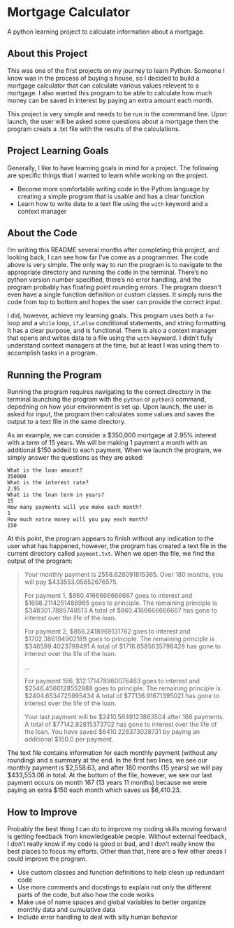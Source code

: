 # Mortgage Calculator
A python learning project to calculate information about a mortgage.

## About this Project

This was one of the first projects on my journey to learn Python. Someone I know was in the process of buying a house, so I decided to build a mortgage calculator that can calculate various values relevent to a mortgage. I also wanted this program to be able to calculate how much money can be saved in interest by paying an extra amount each month. 

This project is very simple and needs to be run in the commmand line. Upon launch, the user will be asked some questions about a mortgage then the program creats a .txt file with the results of the calculations.

## Project Learning Goals

Generally, I like to have learning goals in mind for a project. The following are specific things that I wanted to learn while working on the project.

- Become more comfortable writing code in the Python language by creating a simple program that is usable and has a clear function
- Learn how to write data to a text file using the `with` keyword and a context manager

## About the Code

I’m writing this README several months after completing this project, and looking back, I can see how far I’ve come as a programmer. The code above is very simple. The only way to run the program is to navigate to the appropriate directory and running the code in the terminal. There’s no python version number specified, there’s no error handling, and the program probably has floating point rounding errors. The program doesn't even have a single function definition or custom classes. It simply runs the code from top to bottom and hopes the user can provide the correct input.

I did, however, achieve my learning goals. This program uses both a `for` loop and a `while` loop, `if…else` conditional statements, and string formatting. It has a clear purpose, and is functional. There is also a context manager that opens and writes data to a file using the `with` keyword. I didn’t fully understand context managers at the time, but at least I was using them to accomplish tasks in a program.

## Running the Program

Running the program requires navigating to the correct directory in the terminal launching the program with the `python` or `python3` command, depedning on how your environment is set up. Upon launch, the user is asked for input, the program then calculates some values and saves the output to a text file in the same directory.

As an example, we can consider a $350,000 mortgage at 2.95% interest with a term of 15 years. We will be making 1 payment a month with an additional $150 added to each payment. When we launch the program, we simply answer the questions as they are asked:

```
What is the loan amount?
350000
What is the interest rate?
2.95
What is the loan term in years?
15
How many payments will you make each month?
1
How much extra money will you pay each month?
150
```

At this point, the program appears to finish without any indication to the user what has happened, however, the program has created a text file in the current directory called `payment.txt`. When we open the file, we find the output of the program:

>Your monthly payment is 2558.628091815365. 
>Over 180 months, you will pay $433553.05652676575. 
>
>
>For payment 1, $860.4166666666667 goes to interest and $1698.2114251486985 goes to principle. 
>The remaining principle is $348301.7885748513 
>A total of $860.4166666666667 has gone to interest over the life of the loan.
>
>For payment 2, $856.2418969131762 goes to interest and $1702.386194902189 goes to principle. 
>The remaining principle is $346599.4023799491 
>A total of $1716.6585635798428 has gone to interest over the life of the loan.
>
>...
>
>For payment 166, $12.171478960076463 goes to interest and $2546.4566128552888 goes to principle. 
>The remaining principle is $2404.6534725995434 
>A total of $77136.91671395021 has gone to interest over the life of the loan.
>
>Your last payment will be $2410.5649123863504 after 166 payments. 
>A total of $77142.82815373702 has gone to interest over the life of the loan.
>You have saved $6410.228373028731 by paying an additional $150.0 per payment.

The text file contains information for each monthly payment (without any rounding) and a summary at the end. In the first two lines, we see our monthly payment is $2,558.63, and after 180 months (15 years) we will pay  $433,553.06 in total. At the bottom of the file, however, we see our last payment occurs on month 167 (13 years 11 months) because we were paying an extra $150 each month which saves us $6,410.23.

## How to Improve

Probably the best thing I can do to improve my coding skills moving forward is getting feedback from knowledgeable people. Without external feedback, I don’t really know if my code is good or bad, and I don’t really know the best places to focus my efforts. Other than that, here are a few other areas I could improve the program.

- Use custom classes and function definitions to help clean up redundant code
- Use more comments and docstings to explain not only the different parts of the code, but also how the code works
- Make use of name spaces and global variables to better organize monthly data and cumulative data
- Include error handling to deal with silly human behavior